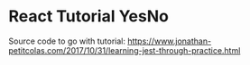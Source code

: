 
# React Tutorial YesNo

Source code to go with tutorial: https://www.jonathan-petitcolas.com/2017/10/31/learning-jest-through-practice.html
